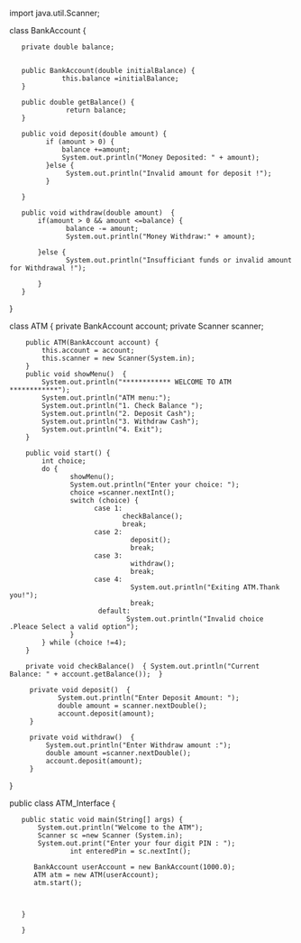 import java.util.Scanner;

class BankAccount {
	
	   private double balance;
	   
	   
	   public BankAccount(double initialBalance) {
		         this.balance =initialBalance;
	   }
	     
	   public double getBalance() {
		          return balance;
	   }
	    
	   public void deposit(double amount) {
		     if (amount > 0) {
		    	 balance +=amount;
		    	 System.out.println("Money Deposited: " + amount);
		     }else {
		    	  System.out.println("Invalid amount for deposit !");
		     }
		     
	   }
	   
	   public void withdraw(double amount)  {
		   if(amount > 0 && amount <=balance) {
			      balance -= amount;
			      System.out.println("Money Withdraw:" + amount);
			      
		   }else {
			      System.out.println("Insufficiant funds or invalid amount for Withdrawal !");
			      
		   }
	   }
}

class ATM {
	    private BankAccount account;
	    private Scanner scanner;
	    
	    public ATM(BankAccount account) {
	    	this.account = account;
	    	this.scanner = new Scanner(System.in);
	    }
	    public void showMenu()  {
	    	System.out.println("************ WELCOME TO ATM ************");
	    	System.out.println("ATM menu:");
	    	System.out.println("1. Check Balance ");
	    	System.out.println("2. Deposit Cash");
	    	System.out.println("3. Withdraw Cash");
	    	System.out.println("4. Exit");
	    }
	    
	    public void start() {
	    	int choice;
	    	do {
	    		   showMenu();
	    		   System.out.println("Enter your choice: ");
	    		   choice =scanner.nextInt();
	    		   switch (choice) {
	    		         case 1:
	    		                checkBalance();
	    		                break;
	    		         case 2:
	    		                  deposit();
	    		                  break;
	    		         case 3:
	    		                  withdraw();
	    		                  break;
	    		         case 4:
	    		                  System.out.println("Exiting ATM.Thank you!");
	    		                  break;
	    		          default:    
	    		        	     System.out.println("Invalid choice .Pleace Select a valid option");
	    		   }
	    	} while (choice !=4);
	    }
	     
	    private void checkBalance()  { System.out.println("Current Balance: " + account.getBalance());  }
	    	
         private void deposit()  {
        	    System.out.println("Enter Deposit Amount: ");
        	    double amount = scanner.nextDouble();
        	    account.deposit(amount);
         }
         
         private void withdraw()  {
        	 System.out.println("Enter Withdraw amount :");
        	 double amount =scanner.nextDouble();
        	 account.deposit(amount);
         }
}

public class ATM_Interface {
	 
	   public static void main(String[] args) {
		   System.out.println("Welcome to the ATM");
		   Scanner sc =new Scanner (System.in);
		   System.out.print("Enter your four digit PIN : ");
		           int enteredPin = sc.nextInt();
		          
		  BankAccount userAccount = new BankAccount(1000.0);
		  ATM atm = new ATM(userAccount);
		  atm.start();
		  
		  
		 
	   }
		  
	   }
